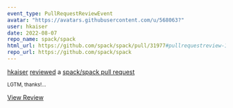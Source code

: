 ```yaml
---
event_type: PullRequestReviewEvent
avatar: "https://avatars.githubusercontent.com/u/568063?"
user: hkaiser
date: 2022-08-07
repo_name: spack/spack
html_url: https://github.com/spack/spack/pull/31977#pullrequestreview-1064449793
repo_url: https://github.com/spack/spack
---
```


<a href='https://github.com/hkaiser' target='_blank'>hkaiser</a> <a href='https://github.com/spack/spack/pull/31977#pullrequestreview-1064449793' target='_blank'>reviewed</a> a <a href='https://github.com/spack/spack/pull/31977' target='_blank'>spack/spack pull request</a>

<small>LGTM, thanks!...</small>

<a href='https://github.com/spack/spack/pull/31977#pullrequestreview-1064449793' target='_blank'>View Review</a>